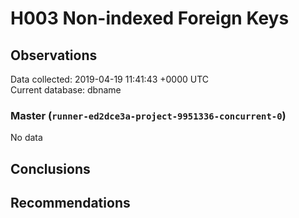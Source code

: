 # H003 Non-indexed Foreign Keys #

## Observations ##
Data collected: 2019-04-19 11:41:43 +0000 UTC  
Current database: dbname  

### Master (`runner-ed2dce3a-project-9951336-concurrent-0`) ###


No data


## Conclusions ##


## Recommendations ##

